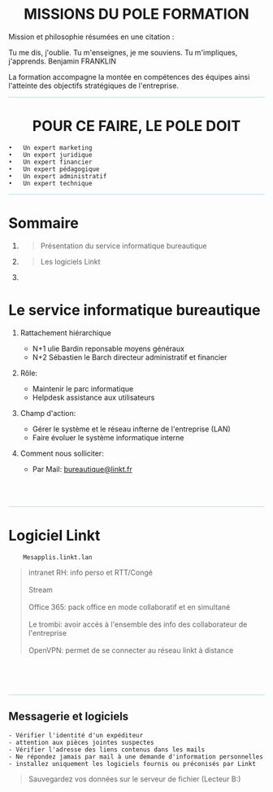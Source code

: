 # <center>MISSIONS DU POLE FORMATION</center>
Mission et philosophie résumées en une citation :

Tu me dis, j'oublie. Tu m'enseignes, je me souviens. Tu m'impliques, j'apprends.
Benjamin FRANKLIN

La formation accompagne la montée en compétences des équipes ainsi l'atteinte des objectifs stratégiques de l'entreprise.

<hr style="background: lightblue;">

# <center>POUR CE FAIRE, LE POLE DOIT</center>
```
•	Un expert marketing
•	Un expert juridique
•	Un expert financier
•	Un expert pédagogique
•	Un expert administratif
•	Un expert technique
```
<hr style="background: lightblue;">

# Sommaire

1. > Présentation du service informatique bureautique
2. > Les logiciels Linkt
3. > 




# Le service informatique bureautique

1. Rattachement hiérarchique 
    * N+1 ulie Bardin reponsable moyens généraux
    * N+2 Sébastien le Barch directeur administratif et financier

2. Rôle: 
    * Maintenir le parc informatique
    * Helpdesk assistance aux utilisateurs

3. Champ d'action:
    * Gérer le système et le réseau infterne de l'entreprise (LAN)
    * Faire évoluer le système informatique interne

4. Comment nous solliciter:
    * Par Mail: bureautique@linkt.fr    
    <br><br><br>

<hr style="background: lightblue;">

# Logiciel Linkt

```
    Mesapplis.linkt.lan
```
> intranet RH: info perso et RTT/Congé <br><br>
> Stream
<br><br>
> Office 365: pack office en mode collaboratif et en simultané
<br><br>
> Le trombi: avoir accés à l'ensemble des info des collaborateur de l'entreprise
<br><br>
> OpenVPN: permet de se connecter au réseau linkt à distance

<br><br><br>

<hr style="background: lightblue;">

## Messagerie et logiciels

    - Vérifier l'identité d'un expéditeur
    - attention aux pièces jointes suspectes
    - Vérifier l'adresse des liens contenus dans les mails
    - Ne répondez jamais par mail à une demande d'information personnelles
    - installez uniquement les logiciels fournis ou préconisés par Linkt

> Sauvegardez vos données sur le serveur de fichier (Lecteur B:)

